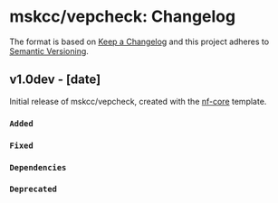 # mskcc/vepcheck: Changelog

The format is based on [Keep a Changelog](https://keepachangelog.com/en/1.0.0/)
and this project adheres to [Semantic Versioning](https://semver.org/spec/v2.0.0.html).

## v1.0dev - [date]

Initial release of mskcc/vepcheck, created with the [nf-core](https://nf-co.re/) template.

### `Added`

### `Fixed`

### `Dependencies`

### `Deprecated`
